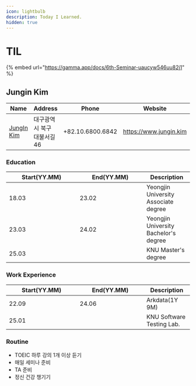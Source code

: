 ```yaml
---
icon: lightbulb
description: Today I Learned.
hidden: true
---
```


# TIL

{% embed url="https://gamma.app/docs/6th-Seminar-uaucyw546uu82j1" %}

## Jungin Kim

<table data-card-size="large" data-view="cards" data-full-width="false"><thead><tr><th data-type="users" data-multiple>Name</th><th>Address</th><th>Phone</th><th data-type="content-ref">Website</th><th data-hidden data-card-cover data-type="files"></th></tr></thead><tbody><tr><td><a href="https://app.gitbook.com/u/mkfF8qKO2UWp0jnRWGd3XuLklBF3">JungIn Kim</a></td><td>대구광역시 북구 대불서길 46</td><td>+82.10.6800.6842</td><td><a href="https://www.jungin.kim">https://www.jungin.kim</a></td><td><a href=".gitbook/assets/KakaoTalk_20250106_140909887.jpg">KakaoTalk_20250106_140909887.jpg</a></td></tr></tbody></table>

### Education

<table><thead><tr><th width="178">Start(YY.MM)</th><th width="167">End(YY.MM)</th><th>Description</th></tr></thead><tbody><tr><td>18.03</td><td>23.02</td><td>Yeongjin University Associate degree</td></tr><tr><td>23.03</td><td>24.02</td><td>Yeongjin University Bachelor's degree </td></tr><tr><td>25.03</td><td></td><td>KNU Master's degree</td></tr></tbody></table>

### Work Experience

<table><thead><tr><th width="178">Start(YY.MM)</th><th width="167">End(YY.MM)</th><th>Description</th></tr></thead><tbody><tr><td>22.09</td><td>24.06</td><td>Arkdata(1Y 9M)</td></tr><tr><td>25.01</td><td></td><td>KNU Software Testing Lab.</td></tr></tbody></table>

### Routine

* TOEIC 하루 강의 1개 이상 듣기
* 매일 세미나 준비
* TA 준비
* 정신 건강 챙기기
